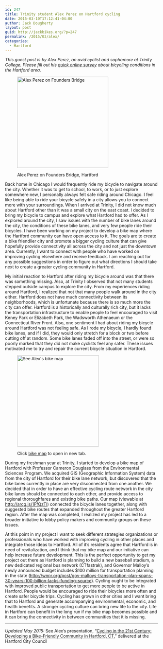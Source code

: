 ```yaml
---
id: 247
title: Trinity student Alex Perez on Hartford cycling
date: 2015-03-10T17:12:41-04:00
author: Jack Dougherty
layout: post
guid: http://jackbikes.org/?p=247
permalink: /2015/03/alex/
categories:
  - Hartford
---
```

_This guest post is by Alex Perez, an avid cyclist and sophomore at Trinity College. Please fill out his <a href="https://trinity.az1.qualtrics.com/SE/?SID=SV_8AGRyk5FOOAGTYN" target="_blank">quick online survey</a> about bicycling conditions in the Hartford area._<figure id="attachment_251" aria-describedby="caption-attachment-251" style="width: 300px" class="wp-caption alignright">

[<img class="size-medium wp-image-251" src="http://jackbikes.org/wp-content/uploads/2015/03/AlexPerez2-300x300.jpg" alt="Alex Perez on Founders Bridge" width="300" height="300" srcset="https://jackbikes.org/wp-content/uploads/2015/03/AlexPerez2-300x300.jpg 300w, https://jackbikes.org/wp-content/uploads/2015/03/AlexPerez2-150x150.jpg 150w, https://jackbikes.org/wp-content/uploads/2015/03/AlexPerez2.jpg 720w" sizes="(max-width: 300px) 100vw, 300px" />](http://jackbikes.org/wp-content/uploads/2015/03/AlexPerez2.jpg)<figcaption id="caption-attachment-251" class="wp-caption-text">Alex Perez on Founders Bridge, Hartford</figcaption></figure> 

Back home in Chicago I would frequently ride my bicycle to navigate around the city. Whether it was to get to school, to work, or to just explore somewhere new, I personally always felt safe riding around Chicago. I feel like being able to ride your bicycle safely in a city allows you to connect more with your surroundings. When I arrived at Trinity, I did not know much about Hartford other than it was a small city on the east coast. I decided to bring my bicycle to campus and explore what Hartford had to offer. As I explored around the city, I saw issues with the number of bike lanes around the city, the conditions of these bike lanes, and very few people ride their bicycles. I have been working on my project to develop a bike map where the Hartford community can have open access to it. The goals are to create a bike friendlier city and promote a bigger cycling culture that can give hopefully provide connectivity all across the city and not just the downtown area. Currently, I want to connect with people who have worked on improving cycling elsewhere and receive feedback. I am reaching out for any possible suggestions in order to figure out what directions I should take next to create a greater cycling community in Hartford.

My initial reaction to Hartford after riding my bicycle around was that there was something missing. Also, at Trinity I observed that not many students stepped outside campus to explore the city. From my experiences riding around Hartford, I realized that not that many people walk around in the city either. Hartford does not have much connectivity between its neighborhoods, which is unfortunate because there is so much more the city can offer. Hartford is a historically and culturally rich city, but it lacks the transportation infrastructure to enable people to feel encouraged to visit Keney Park or Elizabeth Park, the Wadsworth Athenaeum or the Connecticut River Front. Also, one sentiment I had about riding my bicycle around Hartford was not feeling safe. As I rode my bicycle, I hardly found bike lanes, and if I did, they would only stretch for a block or two before cutting off at random. Some bike lanes faded off into the street, or were so poorly marked that they did not make cyclists feel any safer. These issues motivated me to try and repair the current bicycle situation in Hartford.<figure id="attachment_249" aria-describedby="caption-attachment-249" style="width: 269px" class="wp-caption alignright">

<a href="http://arcg.is/1FfQzTl" target="_blank"><img class="wp-image-249 size-medium" src="http://jackbikes.org/wp-content/uploads/2015/03/ArcGISHartfordAreaBikeMap-269x300.png" alt="See Alex's bike map " width="269" height="300" srcset="https://jackbikes.org/wp-content/uploads/2015/03/ArcGISHartfordAreaBikeMap-269x300.png 269w, https://jackbikes.org/wp-content/uploads/2015/03/ArcGISHartfordAreaBikeMap.png 419w" sizes="(max-width: 269px) 100vw, 269px" /></a><figcaption id="caption-attachment-249" class="wp-caption-text">Click <a href="http://arcg.is/1FfQzTl" target="_blank">bike map</a> to open in new tab.</figcaption></figure> 

During my freshman year at Trinity, I started to develop a bike map of Hartford with Professor Cameron Douglass from the Environmental Sciences Program. We acquired GIS (Geographic Information System) data from the city of Hartford for their bike lane network, but discovered that the bike lanes currently in place are very disconnected from one another. We decided that in order to have an effective cycling route network in the city bike lanes should be connected to each other, and provide access to regional thoroughfares and existing bike paths. Our map (viewable at <a href="http://arcg.is/1FfQzTl" target="_blank">http://arcg.is/1FfQzTl</a>) connected the bicycle lanes together, along with suggested bike routes that expanded throughout the greater Hartford region. After the map was completed, I realized my project has led to a broader initiative to lobby policy makers and community groups on these issues.

At this point in my project I want to seek different strategies organizations or professionals who have worked with improving cycling in other places and integrate those ideas to Hartford. All of it’s residents agree that Hartford is in need of revitalization, and I think that my bike map and our initiative can help increase future development. This is the perfect opportunity to get my project out there as Hartford is planning to build a new baseball stadium, a new dedicated regional bus network (CTfastrak), and Governor Malloy’s newly announced budget includes $100 million for transportation planning in the state (<a href="http://wnpr.org/post/gov-malloys-transportation-plan-spans-30-years-100-billion-lacks-funding-source" target="_blank">http://wnpr.org/post/gov-malloys-transportation-plan-spans-30-years-100-billion-lacks-funding-source</a>). Cycling ought to be integrated with improved public transportation to get more people to be active in Hartford. People would be encouraged to ride their bicycles more often and create safer bicycle trips. Cycling has grown in other cities and I want bring that to Hartford and generate accompanying environmental, economic, and health benefits. A stronger cycling culture can bring new life to the city. Life in Hartford can benefit in the long run if my bike map becomes possible and it can bring the connectivity in between communities that it is missing.

* * *

_Updated May 2015:_ See Alex&#8217;s presentation, &#8220;[Cycling in the 21st Century: Developing a Bike-Friendly Community in Hartford, CT,](http://jackbikes.org/wp-content/uploads/2015/05/PerezAlex-CyclingIn21stC-Hartford-May2015.pdf)&#8221; delivered at the Hartford City Council

&nbsp;
